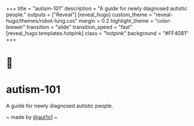 +++
title = "autism-101"
description = "A guide for newly diagnosed autistic people."
outputs = ["Reveal"]
[reveal_hugo]
custom_theme = "reveal-hugo/themes/robot-lung.css"
margin = 0.2
highlight_theme = "color-brewer"
transition = "slide"
transition_speed = "fast"
[reveal_hugo.templates.hotpink]
class = "hotpink"
background = "#FF4081"
+++

# 🤔

# autism-101

A guide for newly diagnosed autistic people.

~ made by [@aut1o1](https://autism-101.com/) ~